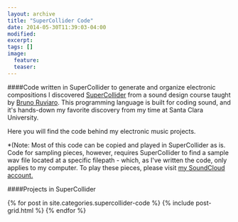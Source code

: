 ```yaml
---
layout: archive
title: "SuperCollider Code"
date: 2014-05-30T11:39:03-04:00
modified:
excerpt: 
tags: []
image:
  feature:
  teaser:
---
```

####Code written in SuperCollider to generate and organize electronic compositions
I discovered [SuperCollider](http://supercollider.github.io) from a sound design course taught by [Bruno Ruviaro](http://www.brunoruviaro.com).  This programming language is built for coding sound, and it's hands-down my favorite discovery from my time at Santa Clara University.  

Here you will find the code behind my electronic music projects.  

*(Note: Most of this code can be copied and played in SuperCollider as is.  Code for sampling pieces, however, requires SuperCollider to find a sample wav file located at a specific filepath - which, as I've written the code, only applies to my computer.  To play these pieces, please visit [my SoundCloud account.](https://soundcloud.com/capybarrage-reilly)

####Projects in SuperCollider
<div class="tiles">
{% for post in site.categories.supercollider-code %}
  {% include post-grid.html %}
{% endfor %}
</div><!-- /.tiles -->
